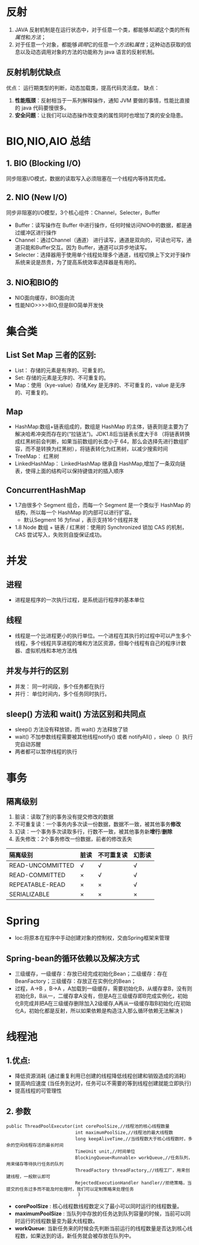 # **反射**
1. JAVA 反射机制是在运行状态中，对于任意一个类，都能够$知道$这个类的所有$属性$和$方法$；
2. 对于任意一个对象，都能够$调用$它的任意一个$方法$和$属性$；这种动态获取的信息以及动态调用对象的方法的功能称为 java 语言的反射机制。
## 反射机制优缺点
优点： 运行期类型的判断，动态加载类，提高代码灵活度。
缺点： 
1. **性能瓶颈**：反射相当于一系列解释操作，通知 JVM 要做的事情，性能比直接的 java 代码要慢很多。
2. **安全问题**：让我们可以动态操作改变类的属性同时也增加了类的安全隐患。


   
# BIO,NIO,AIO 总结
 ##  1. BIO (Blocking I/O)
 同步阻塞I/O模式，数据的读取写入必须阻塞在一个线程内等待其完成。
 ## 2. NIO (New I/O)
同步非阻塞的I/O模型，3个核心组件：Channel，Selecter，Buffer
- Buffer：读写操作在 Buffer 中进行操作，任何时候访问NIO中的数据，都是通过缓冲区进行操作
- Channel：通过Channel（通道） 进行读写，通道是双向的，可读也可写，通道只能和Buffer交互。因为 Buffer，通道可以异步地读写。
- Selecter：选择器用于使用单个线程处理多个通道，线程切换上下文对于操作系统来说是昂贵，为了提高系统效率选择器是有用的。

## 3. NIO和BIO的
+ NIO面向缓存，BIO面向流
+ 性能NIO>>>>BIO,但是BIO简单开发快
  
# 集合类
## List Set Map 三者的区别:
   + List： 存储的元素是有序的、可重复的。
   + Set: 存储的元素是无序的、不可重复的。
   + Map：使用（kye-value）存储,Key 是无序的、不可重复的，value 是无序的、可重复的。
## Map
+ HashMap:数组+链表组成的，数组是 HashMap 的主体，链表则是主要为了解决哈希冲突而存在的(“拉链法”)。JDK1.8后当链表长度大于8 （将链表转换成红黑树前会判断，如果当前数组的长度小于 64，那么会选择先进行数组扩容，而不是转换为红黑树），将链表转化为红黑树，以减少搜索时间
+ TreeMap： 红黑树
+ LinkedHashMap： LinkedHashMap 继承自 HashMap,增加了一条双向链表，使得上面的结构可以保持键值对的插入顺序
## ConcurrentHashMap 
+ 1.7由很多个 Segment 组合，而每一个 Segment 是一个类似于 HashMap 的结构，所以每一个 HashMap 的内部可以进行扩容。
     + 默认Segment 16 为final ，表示支持16个线程并发
+ 1.8 Node 数组 + 链表 / 红黑树：使用的 Synchronized 锁加 CAS 的机制，CAS 尝试写入，失败则自旋保证成功。
# 并发
## 进程
+ 进程是程序的一次执行过程，是系统运行程序的基本单位
## 线程
+ 线程是一个比进程更小的执行单位。一个进程在其执行的过程中可以产生多个线程，多个线程共享进程的堆和方法区资源，但每个线程有自己的程序计数器、虚拟机栈和本地方法栈
## 并发与并行的区别
+ 并发： 同一时间段，多个任务都在执行 
+ 并行： 单位时间内，多个任务同时执行。
## sleep() 方法和 wait() 方法区别和共同点
+ sleep() 方法没有释放锁，而 wait() 方法释放了锁
+ wait() 不加参数线程需要被其他线程notify() 或者 notifyAll() ，sleep（）执行完自动苏醒
+ 两者都可以暂停线程的执行
# 事务
## 隔离级别
1. 脏读：读取了别的事务没有提交修改的数据
2. 不可重复读：一个事务内多次读一份数据，数据不一致，被其他事务**修改**
3. 幻读：一个事务多次读取多行，行数不一致，被其他事务新**增行**/**删除**
4. 丢失修改：2个事务修改一份数据，前者的修改丢失

隔离级别	|脏读|	不可重复读|	幻影读
:-|:-|:-|:-
READ-UNCOMMITTED|	√|	√|	√
READ-COMMITTED	|×|	√	|√
REPEATABLE-READ	|×	|×|	√
SERIALIZABLE	|×|	×	|×
# Spring
+ Ioc:将原本在程序中手动创建对象的控制权，交由Spring框架来管理
## Spring-bean的循环依赖以及解决方式
+ 三级缓存，一级缓存：存放已经完成初始化Bean；二级缓存：存在BeanFactory；三级缓存：存放正在实例化的Bean；
+ 过程，A->B ，B->A ，A加载到一级缓存，需要初始化B，从缓存拿B，没有则初始化B，B从一，二缓存拿A没有，但是A在三级缓存即B完成实例化，初始化B完成并把A在三级缓存删除加入2级缓存,A再从一级缓存取B初始化(在初始化A，初始化都是反射，所以如果依赖是构造注入那么循环依赖无法解决 )
# 线程池
   ## 1.优点: 
   + 降低资源消耗 (通过重复利用已创建的线程降低线程创建和销毁造成的消耗)
   + 提高响应速度 (当任务到达时，任务可以不需要的等到线程创建就能立即执行)
   + 提高线程的可管理性
  ## 2. 参数
    public ThreadPoolExecutor(int corePoolSize,//线程池的核心线程数量
                              int maximumPoolSize,//线程池的最大线程数
                              long keepAliveTime,//当线程数大于核心线程数时，多余的空闲线程存活的最长时间
                              TimeUnit unit,//时间单位
                              BlockingQueue<Runnable> workQueue,//任务队列，用来储存等待执行任务的队列
                              ThreadFactory threadFactory,//线程工厂，用来创建线程，一般默认即可
                              RejectedExecutionHandler handler//拒绝策略，当提交的任务过多而不能及时处理时，我们可以定制策略来处理任务
                               )
   + **corePoolSize** : 核心线程数线程数定义了最小可以同时运行的线程数量。
   + **maximumPoolSize** : 当队列中存放的任务达到队列容量的时候，当前可以同时运行的线程数量变为最大线程数。
   + **workQueue**: 当新任务来的时候会先判断当前运行的线程数量是否达到核心线程数，如果达到的话，新任务就会被存放在队列中。
   

